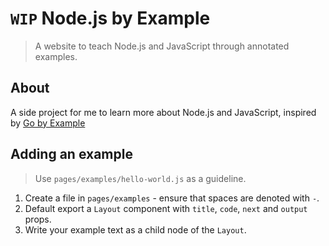 # `WIP` Node.js by Example

> A website to teach Node.js and JavaScript through annotated examples.

## About

A side project for me to learn more about Node.js and JavaScript, inspired by [Go by Example](https://gobyexample.com)

## Adding an example

> Use `pages/examples/hello-world.js` as a guideline.

1. Create a file in `pages/examples` - ensure that spaces are denoted with `-`.
2. Default export a `Layout` component with `title`, `code`, `next` and `output` props.
3. Write your example text as a child node of the `Layout`.
